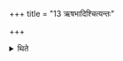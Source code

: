 +++
title = "13 ऋषभादिश्चित्यन्तः"

+++

<details><summary>थिते</summary>

ऋषभादिश्चित्यन्तः १३
</details>
